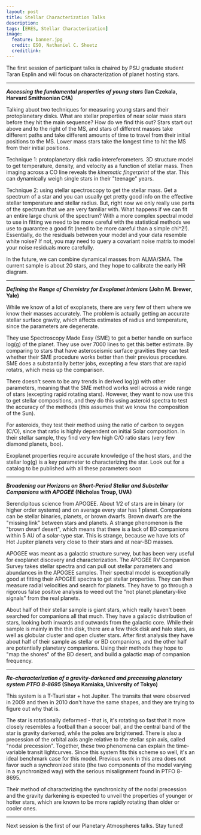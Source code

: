 ```yaml
---
layout: post
title: Stellar Characterization Talks
description:
tags: [ERES, Stellar Characterization]
image:
  feature: banner.jpg
  credit: ESO, Nathaniel C. Sheetz
  creditlink: 
---
```


The first session of participant talks is chaired by PSU graduate student Taran Esplin and will focus on characterization of planet hosting stars.

---
***Accessing the fundamental properties of young stars* (Ian Czekala, Harvard Smithsonian CfA)**

Talking abuot two techniques for measuring young stars and their protoplanetary disks. What are stellar properties of near solar mass stars before they hit the main sequence? How do we find this out? Stars start out above and to the right of the MS, and stars of different masses take different paths and take different amounts of time to travel from their initial positions to the MS. Lower mass stars take the longest time to hit the MS from their initial positions.

Technique 1: protoplanetary disk radio intereferometers. 3D structure model to get temperature, density, and velocity as a function of stellar mass. Then imaging across a CO line reveals the *kinematic fingerprint* of the star. This can dynamically weigh single stars in their "teenage" years.

Technique 2: using stellar spectroscopy to get the stellar mass. Get a spectrum of a star and you can usually get pretty good info on the effective stellar temperature and stellar radius. But, right now we only really use parts of the spectrum that we are very familiar with. What happens if we can fit an entire large chunk of the spectrum? With a  more complex spectral model to use in fitting we need to be more careful with the statistical methods we use to guarantee a good fit (need to be more careful than a simple chi^2!). Essentially, do the residuals between your model and your data resemble white noise? If not, you may need to query a covariant noise matrix to model your noise residuals more carefully.

In the future, we can combine dynamical masses from ALMA/SMA. The current sample is about 20 stars, and they hope to calibrate the early HR diagram.

---
***Defining the Range of Chemistry for Exoplanet Interiors* (John M. Brewer, Yale)**

While we know of a lot of exoplanets, there are very few of them where we know their masses accurately. The problem is actually getting an accurate stellar surface gravity, which affects estimates of radius and temperature, since the parameters are degenerate.

They use Spectroscopy Made Easy (SME) to get a better handle on surface log(g) of the planet. They use over 7000 lines to get this better estimate. By comparing to stars that have asteroseismic surface gravities they can test whether their SME procedure works better than their previous procedure. SME does a substantially better jobs, excepting a few stars that are rapid rotatrs, which mess up the comparison.

There doesn't seem to be any trends in derived log(g) with other parameters, meaning that the SME method works well across a wide range of stars (excepting rapid rotating stars). However, they want to now use this to get stellar compositions, and they do this using asteroid spectra to test the accuracy of the methods (this assumes that we know the composition of the Sun).

For asteroids, they test their method using the ratio of carbon to oxygen (C/O), since that ratio is highly dependent on initial Solar composition. In their stellar sample, they find very few high C/O ratio stars (very few diamond planets, boo).

Exoplanet properties require accurate knowledge of the host stars, and the stellar log(g) is a key parameter to characterizing the star. Look out for a catalog to be published with all these parameters soon


---
***Broadening our Horizons on Short-Period Stellar and Substellar Companions with APOGEE* (Nicholas Troup, UVA)**

Serendipitous science from APOGEE. About 1/2 of stars are in binary (or higher order systems) and on average every star has 1 planet. Companions can be stellar binaries, planets, or brown dwarfs. Brown dwarfs are the "missing link" between stars and planets. A strange phenomenon is the "brown dwarf desert", which means that there is a lack of BD companions within 5 AU of a solar-type star. This is strange, because we have lots of Hot Jupiter planets very close to their stars and at near-BD masses.

APOGEE was meant as a galactic structure survey, but has been very useful for exoplanet discovery and characterization. The APOGEE RV Companion Survey takes stellar spectra and can pull out stellar parameters and abundances in the APOGEE samples. Their spectral model is exceptionally good at fitting their APOGEE spectra to get stellar properties. They can then measure radial velocities and search for planets. They have to go through a rigorous false positive analysis to weed out the "not planet planetary-like signals" from the real planets.

About half of their stellar sample is giant stars, which really haven't been searched for companions all that much. They have a galactic distribution of stars, looking both inwards and outwards from the galactic core. While their sample is mainly in the thin disk, there are a few thick disk and halo stars, as well as globular cluster and open cluster stars. After first analysis they have about half of their sample as stellar or BD companions, and the other half are potentially planetary companions. Using their methods they hope to "map the shores" of the BD desert, and build a galactic map of companion frequency.

---
***Re-characterization of a gravity-darkened and precessing planetary system PTFO 8-8695* (Shoya Kamiaka, University of Tokyo)**

This system is a T-Tauri star + hot Jupiter. The transits that were observed in 2009 and then in 2010 don't have the same shapes, and they are trying to figure out why that is.

The star is rotationally deformed - that is, it's rotating so fast that it more closely resembles a football than a soccer ball, and the central band of the star is gravity darkened, while the poles are brightened. There is also a precession of the orbital axis angle relative to the stellar spin axis, called "nodal precession". Together, these two phenomena can explain the time-variable transit lightcurves. Since this system fits this scheme so well, it's an ideal benchmark case for this model. Previous work in this area does not favor such a synchronized state (the two components of the model varying in a synchronized way) with the serious misalignment found in PTFO 8-8695. 

Their method of characterizing the synchronicity of the nodal precession and the gravity darkening is expected to unveil the properties of younger or hotter stars, which are known to be more rapidly rotating than older or cooler ones.

---
Next session is the first of our Planetary Atmospheres talks. Stay tuned!